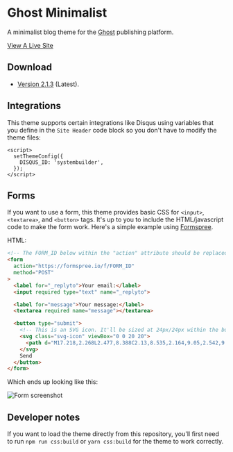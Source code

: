 # Ghost Minimalist

A minimalist blog theme for the [Ghost](https://ghost.org/) publishing platform.

[View A Live Site](https://kanadachi.com)

## Download

- [Version 2.1.3](http://kanadachi-themes.objects-us-east-1.dream.io/ghost-minimalist-2.1.3.zip) (Latest).

## Integrations

This theme supports certain integrations like Disqus using variables that you define in the `Site Header` code block so you don't have to modify the theme files:

```
<script>
  setThemeConfig({
    DISQUS_ID: 'systembuilder',
  });
</script>
```

## Forms

If you want to use a form, this theme provides basic CSS for `<input>`, `<textarea>`, and `<button>` tags. It's up to you to include the HTML/javascript code to make the form work. Here's a simple example using [Formspree](https://formspree.io/).

HTML:

```html
<!-- The FORM_ID below within the "action" attribute should be replaced -->
<form
  action="https://formspree.io/f/FORM_ID"
  method="POST"
>
  <label for="_replyto">Your email:</label>
  <input required type="text" name="_replyto">

  <label for="message">Your message:</label>
  <textarea required name="message"></textarea>

  <button type="submit">
    <!-- This is an SVG icon. It'll be sized at 24px/24px within the button. -->
    <svg class="svg-icon" viewBox="0 0 20 20">
      <path d="M17.218,2.268L2.477,8.388C2.13,8.535,2.164,9.05,2.542,9.134L9.33,10.67l1.535,6.787c0.083,0.377,0.602,0.415,0.745,0.065l6.123-14.74C17.866,2.46,17.539,2.134,17.218,2.268 M3.92,8.641l11.772-4.89L9.535,9.909L3.92,8.641z M11.358,16.078l-1.268-5.613l6.157-6.157L11.358,16.078z"></path>
    </svg>
    Send
  </button>
</form>
```

Which ends up looking like this:

![Form screenshot](https://i.imgur.com/OHx58UX.png)

## Developer notes

If you want to load the theme directly from this repository, you'll first need to run `npm run css:build` or `yarn css:build` for the theme to work correctly.
